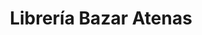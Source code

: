 ---
title: "Librería Bazar Atenas"
url: /trujillo/libreria-bazar-atenas/
shop: material de oficina
---
